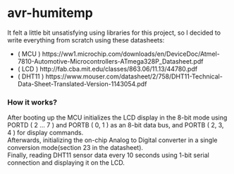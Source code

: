 # avr-humitemp
It felt a little bit unsatisfying using libraries for this project, so I decided to write everything from scratch using these datasheets: <br/>
<ul>
  <li>( MCU ) https://ww1.microchip.com/downloads/en/DeviceDoc/Atmel-7810-Automotive-Microcontrollers-ATmega328P_Datasheet.pdf </li>
  <li>( LCD ) http://fab.cba.mit.edu/classes/863.06/11.13/44780.pdf </li>
  <li>( DHT11 ) https://www.mouser.com/datasheet/2/758/DHT11-Technical-Data-Sheet-Translated-Version-1143054.pdf </li>
</ul>

<h3>How it works?</h3>
After booting up the MCU initializes the LCD display in the 8-bit mode using PORTD ( 2 ... 7 ) and PORTB ( 0, 1 ) as an 8-bit data bus, and PORTB ( 2, 3, 4 )
for display commands.<br/>
Afterwards, initializing the on-chip Analog to Digital converter in a single conversion mode(section 23 in the datasheet). <br/>
Finally, reading DHT11 sensor data every 10 seconds using 1-bit serial connection and displaying it on the LCD. <br/>
